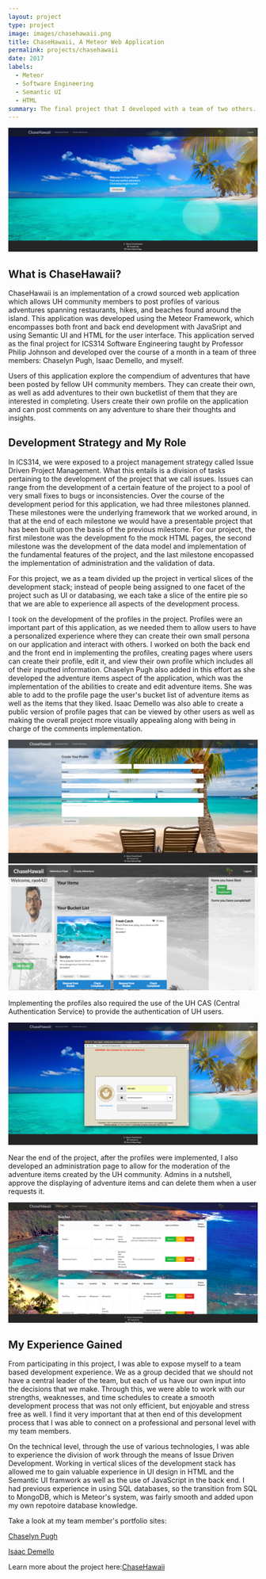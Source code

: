 ```yaml
---
layout: project
type: project
image: images/chasehawaii.png
title: ChaseHawaii, A Meteor Web Application
permalink: projects/chasehawaii
date: 2017
labels:
  - Meteor
  - Software Engineering
  - Semantic UI
  - HTML
summary: The final project that I developed with a team of two others. 
---
```


<img class="ui huge centered image" src="../images/landing.png">

## What is ChaseHawaii? ##

ChaseHawaii is an implementation of a crowd sourced web application which allows UH community members to post profiles of various adventures spanning restaurants, hikes, and beaches found around the island. This application was developed using the Meteor Framework, which encompasses both front and back end development with JavaSript and using Semantic UI and HTML for the user interface. This application served as the final project for ICS314 Software Engineering taught by Professor Philip Johnson and developed over the course of a month in a team of three members: Chaselyn Pugh, Isaac Demello, and myself.

Users of this application explore the compendium of adventures that have been posted by fellow UH community members. They can create their own, as well as add adventures to their own bucketlist of them that they are interested in completing. Users create their own profile on the application and can post comments on any adventure to share their thoughts and insights. 

## Development Strategy and My Role ##

In ICS314, we were exposed to a project management strategy called Issue Driven Project Management. What this entails is a division of tasks pertaining to the development of the project that we call issues. Issues can range from the development of a certain feature of the project to a pool of very small fixes to bugs or inconsistencies. Over the course of the development period for this application, we had three milestones planned. These milestones were the underlying framework that we worked around, in that at the end of each milestone we would have a presentable project that has been built upon the basis of the previous milestone. For our project, the first milestone was the development fo the mock HTML pages, the second milestone was the development of the data model and implementation of the fundamental features of the project, and the last milestone encopassed the implementation of administration and the validation of data. 

For this project, we as a team divided up the project in vertical slices of the development stack; instead of people being assigned to one facet of the project such as UI or databasing, we each take a slice of the entire pie so that we are able to experience all aspects of the development process. 

I took on the development of the profiles in the project. Profiles were an important part of this application, as we needed them to allow users to have a personalized experience where they can create their own small persona on our application and interact with others. I worked on both the back end and the front end in implementing the profiles, creating pages where users can create their profile, edit it, and view their own profile which includes all of their inputted information. Chaselyn Pugh also added in this effort as she developed the adventure items aspect of the application, which was the implementation of the abilities to create and edit adventure items. She was able to add to the profile page the user's bucket list of adventure items as well as the items that they liked. Isaac Demello was also able to create a public version of profile pages that can be viewed by other users as well as making the overall project more visually appealing along with being in charge of the comments implementation. 

<img class="ui huge centered image" src="../images/createprofile.png">

<img class="ui huge centered image" src="../images/profilepage.png">

Implementing the profiles also required the use of the UH CAS (Central Authentication Service) to provide the authentication of UH users. 

<img class="ui huge centered image" src="../images/login.png">

Near the end of the project, after the profiles were implemented, I also developed an administration page to allow for the moderation of the adventure items created by the UH community. Admins in a nutshell, approve the displaying of adventure items and can delete them when a user requests it. 

<img class="ui huge centered image" src="../images/admin.png">

## My Experience Gained ##

From participating in this project, I was able to expose myself to a team based development experience. We as a group decided that we should not have a central leader of the team, but each of us have our own input into the decisions that we make. Through this, we were able to work with our strengths, weaknesses, and time schedules to create a smooth development process that was not only efficient, but enjoyable and stress free as well. I find it very important that at then end of this development process that I was able to connect on a professional and personal level with my team members. 

On the technical level, through the use of various technologies, I was able to experience the division of work through the means of Issue Driven Development. Working in vertical slices of the development stack has allowed me to gain valuable experience in UI design in HTML and the Semantic UI framwork as well as the use of JavaScript in the back end. I had previous experience in using SQL databases, so the transition from SQL to MongoDB, which is Meteor's system, was fairly smooth and added upon my own repotoire database knowledge. 

Take a look at my team member's portfolio sites:

<a href="https://cepugh.github.io">Chaselyn Pugh</a>

<a href="https://idemello.github.io">Isaac Demello</a>

Learn more about the project here:<a href="https://chasehawaii.github.io/"><i class="large github icon "></i>ChaseHawaii</a>